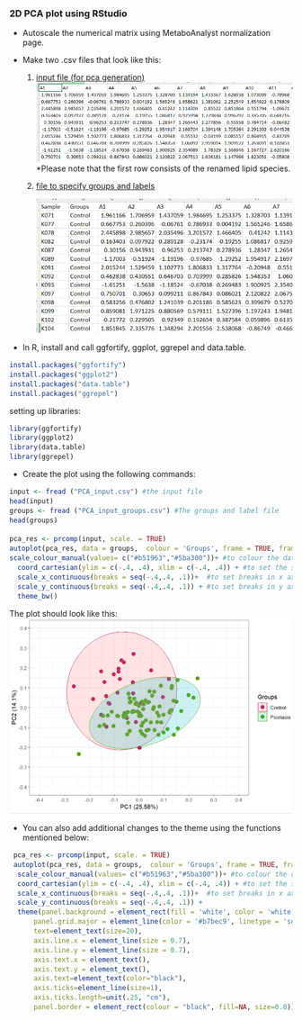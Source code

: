### 2D PCA plot using RStudio
- Autoscale the numerical matrix using  MetaboAnalyst normalization page.
- Make two .csv files that look like this:
  1. [input file (for pca generation)](https://github.com/Parlyy-101/Lipidomics/blob/main/PCA/pca_input.csv)
     ![PCA/input_file.png](https://github.com/Parlyy-101/Lipidomics/blob/main/PCA/input_file.png)
     *Please note that the first row consists of the renamed lipid species.
  3. [file to specify groups and labels](https://github.com/Parlyy-101/Lipidomics/blob/main/PCA/pca_input_groups.csv)
     
     ![PCA/input_groups.png](https://github.com/Parlyy-101/Lipidomics/blob/main/PCA/input_groups.png)

- In R, install and call ggfortify, ggplot, ggrepel and data.table.
```r
install.packages("ggfortify")
install.packages("ggplot2")
install.packages("data.table")
install.packages("ggrepel")
```
 setting up libraries:
```r
library(ggfortify)
library(ggplot2)
library(data.table)
library(ggrepel)
```

- Create the plot using the following commands:
```r
input <- fread ("PCA_input.csv") #the input file
head(input)
groups <- fread ("PCA_input_groups.csv") #The groups and label file
head(groups)

pca_res <- prcomp(input, scale. = TRUE)
autoplot(pca_res, data = groups,  colour = 'Groups', frame = TRUE, frame.type = 'norm', size=3)+ #frame is used to create the ellipses
scale_colour_manual(values= c("#b51963","#5ba300"))+ #to colour the data points
  coord_cartesian(ylim = c(-.4, .4), xlim = c(-.4, .4)) + #to set the scales
  scale_x_continuous(breaks = seq(-.4,.4, .1))+  #to set breaks in x axis
  scale_y_continuous(breaks = seq(-.4,.4, .1)) + #to set breaks in y axis
  theme_bw()
```
 The plot should look like this:
 ![PCA/pca_plot.png](https://github.com/Parlyy-101/Lipidomics/blob/main/PCA/pca_plot.png)
 
- You can also add additional changes to the theme using the functions mentioned below:
```r
 pca_res <- prcomp(input, scale. = TRUE)
 autoplot(pca_res, data = groups,  colour = 'Groups', frame = TRUE, frame.type = 'norm', size=3)+ #frame is used to create the ellipses
  scale_colour_manual(values= c("#b51963","#5ba300"))+ #to colour the data points
  coord_cartesian(ylim = c(-.4, .4), xlim = c(-.4, .4)) + #to set the scales
  scale_x_continuous(breaks = seq(-.4,.4, .1))+  #to set breaks in x axis
  scale_y_continuous(breaks = seq(-.4,.4, .1)) + 
  theme(panel.background = element_rect(fill = 'white', color = 'white'), 
      panel.grid.major = element_line(color = '#b7bec9', linetype = 'solid'), 
      text=element_text(size=20), 
      axis.line.x = element_line(size = 0.7),
      axis.line.y = element_line(size = 0.7),
      axis.text.x = element_text(),
      axis.text.y = element_text(),
      axis.text=element_text(color="black"),
      axis.ticks=element_line(size=1),
      axis.ticks.length=unit(.25, "cm"),
      panel.border = element_rect(colour = "black", fill=NA, size=0.8))
```
